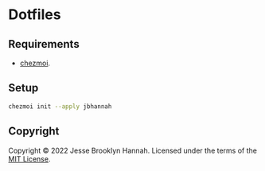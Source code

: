 # Dotfiles

## Requirements

- [chezmoi](https://www.chezmoi.io).

## Setup

```bash
chezmoi init --apply jbhannah
```

## Copyright

Copyright © 2022 Jesse Brooklyn Hannah. Licensed under the terms of the
[MIT License](LICENSE).
